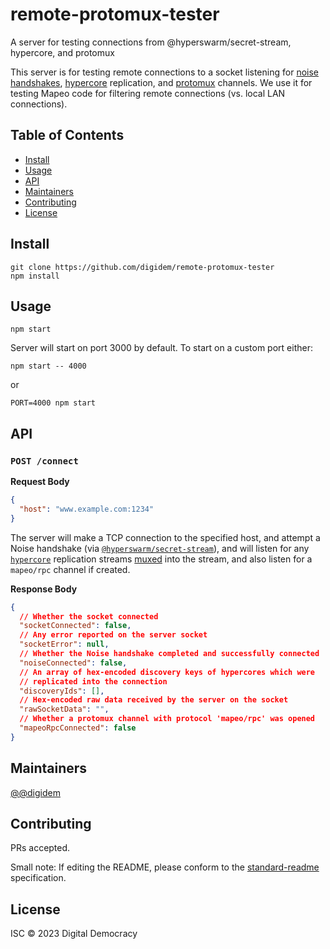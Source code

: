 # remote-protomux-tester

A server for testing connections from @hyperswarm/secret-stream, hypercore, and protomux

This server is for testing remote connections to a socket listening for [noise handshakes](https://github.com/holepunchto/hyperswarm-secret-stream), [hypercore](https://github.com/holepunchto/hypercore) replication, and [protomux](https://github.com/mafintosh/protomux) channels. We use it for testing Mapeo code for filtering remote connections (vs. local LAN connections).

## Table of Contents

- [Install](#install)
- [Usage](#usage)
- [API](#api)
- [Maintainers](#maintainers)
- [Contributing](#contributing)
- [License](#license)

## Install

```
git clone https://github.com/digidem/remote-protomux-tester
npm install
```

## Usage

```
npm start
```

Server will start on port 3000 by default. To start on a custom port either:

```
npm start -- 4000
```

or

```
PORT=4000 npm start
```

## API

### `POST /connect`

**Request Body**

```json
{
  "host": "www.example.com:1234"
}
```

The server will make a TCP connection to the specified host, and attempt a Noise handshake (via [`@hyperswarm/secret-stream`](https://github.com/holepunchto/hyperswarm-secret-stream)), and will listen for any [`hypercore`](https://github.com/holepunchto/hypercore) replication streams [muxed](https://github.com/mafintosh/protomux) into the stream, and also listen for a `mapeo/rpc` channel if created.

**Response Body**

```json
{
  // Whether the socket connected
  "socketConnected": false,
  // Any error reported on the server socket
  "socketError": null,
  // Whether the Noise handshake completed and successfully connected
  "noiseConnected": false,
  // An array of hex-encoded discovery keys of hypercores which were
  // replicated into the connection
  "discoveryIds": [],
  // Hex-encoded raw data received by the server on the socket
  "rawSocketData": "",
  // Whether a protomux channel with protocol 'mapeo/rpc' was opened
  "mapeoRpcConnected": false
}
```

## Maintainers

[@@digidem](https://github.com/@digidem)

## Contributing

PRs accepted.

Small note: If editing the README, please conform to the [standard-readme](https://github.com/RichardLitt/standard-readme) specification.

## License

ISC © 2023 Digital Democracy

